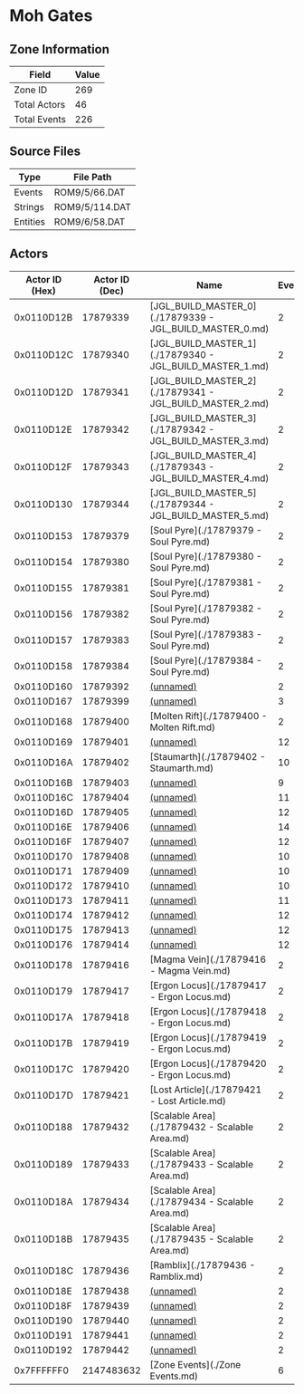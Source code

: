 # Moh Gates

## Zone Information

| Field        |   Value |
|--------------|---------|
| Zone ID      |     269 |
| Total Actors |      46 |
| Total Events |     226 |

## Source Files

| Type     | File Path      |
|----------|----------------|
| Events   | ROM9/5/66.DAT  |
| Strings  | ROM9/5/114.DAT |
| Entities | ROM9/6/58.DAT  |

## Actors

| Actor ID (Hex)   |   Actor ID (Dec) | Name                                                     |   Events |
|------------------|------------------|----------------------------------------------------------|----------|
| 0x0110D12B       |         17879339 | [JGL_BUILD_MASTER_0](./17879339 - JGL_BUILD_MASTER_0.md) |        2 |
| 0x0110D12C       |         17879340 | [JGL_BUILD_MASTER_1](./17879340 - JGL_BUILD_MASTER_1.md) |        2 |
| 0x0110D12D       |         17879341 | [JGL_BUILD_MASTER_2](./17879341 - JGL_BUILD_MASTER_2.md) |        2 |
| 0x0110D12E       |         17879342 | [JGL_BUILD_MASTER_3](./17879342 - JGL_BUILD_MASTER_3.md) |        2 |
| 0x0110D12F       |         17879343 | [JGL_BUILD_MASTER_4](./17879343 - JGL_BUILD_MASTER_4.md) |        2 |
| 0x0110D130       |         17879344 | [JGL_BUILD_MASTER_5](./17879344 - JGL_BUILD_MASTER_5.md) |        2 |
| 0x0110D153       |         17879379 | [Soul Pyre](./17879379 - Soul Pyre.md)                   |        2 |
| 0x0110D154       |         17879380 | [Soul Pyre](./17879380 - Soul Pyre.md)                   |        2 |
| 0x0110D155       |         17879381 | [Soul Pyre](./17879381 - Soul Pyre.md)                   |        2 |
| 0x0110D156       |         17879382 | [Soul Pyre](./17879382 - Soul Pyre.md)                   |        2 |
| 0x0110D157       |         17879383 | [Soul Pyre](./17879383 - Soul Pyre.md)                   |        2 |
| 0x0110D158       |         17879384 | [Soul Pyre](./17879384 - Soul Pyre.md)                   |        2 |
| 0x0110D160       |         17879392 | [(unnamed)](./17879392.md)                               |        2 |
| 0x0110D167       |         17879399 | [(unnamed)](./17879399.md)                               |        3 |
| 0x0110D168       |         17879400 | [Molten Rift](./17879400 - Molten Rift.md)               |        2 |
| 0x0110D169       |         17879401 | [(unnamed)](./17879401.md)                               |       12 |
| 0x0110D16A       |         17879402 | [Staumarth](./17879402 - Staumarth.md)                   |       10 |
| 0x0110D16B       |         17879403 | [(unnamed)](./17879403.md)                               |        9 |
| 0x0110D16C       |         17879404 | [(unnamed)](./17879404.md)                               |       11 |
| 0x0110D16D       |         17879405 | [(unnamed)](./17879405.md)                               |       12 |
| 0x0110D16E       |         17879406 | [(unnamed)](./17879406.md)                               |       14 |
| 0x0110D16F       |         17879407 | [(unnamed)](./17879407.md)                               |       12 |
| 0x0110D170       |         17879408 | [(unnamed)](./17879408.md)                               |       10 |
| 0x0110D171       |         17879409 | [(unnamed)](./17879409.md)                               |       10 |
| 0x0110D172       |         17879410 | [(unnamed)](./17879410.md)                               |       10 |
| 0x0110D173       |         17879411 | [(unnamed)](./17879411.md)                               |       11 |
| 0x0110D174       |         17879412 | [(unnamed)](./17879412.md)                               |       12 |
| 0x0110D175       |         17879413 | [(unnamed)](./17879413.md)                               |       12 |
| 0x0110D176       |         17879414 | [(unnamed)](./17879414.md)                               |       12 |
| 0x0110D178       |         17879416 | [Magma Vein](./17879416 - Magma Vein.md)                 |        2 |
| 0x0110D179       |         17879417 | [Ergon Locus](./17879417 - Ergon Locus.md)               |        2 |
| 0x0110D17A       |         17879418 | [Ergon Locus](./17879418 - Ergon Locus.md)               |        2 |
| 0x0110D17B       |         17879419 | [Ergon Locus](./17879419 - Ergon Locus.md)               |        2 |
| 0x0110D17C       |         17879420 | [Ergon Locus](./17879420 - Ergon Locus.md)               |        2 |
| 0x0110D17D       |         17879421 | [Lost Article](./17879421 - Lost Article.md)             |        2 |
| 0x0110D188       |         17879432 | [Scalable Area](./17879432 - Scalable Area.md)           |        2 |
| 0x0110D189       |         17879433 | [Scalable Area](./17879433 - Scalable Area.md)           |        2 |
| 0x0110D18A       |         17879434 | [Scalable Area](./17879434 - Scalable Area.md)           |        2 |
| 0x0110D18B       |         17879435 | [Scalable Area](./17879435 - Scalable Area.md)           |        2 |
| 0x0110D18C       |         17879436 | [Ramblix](./17879436 - Ramblix.md)                       |        2 |
| 0x0110D18E       |         17879438 | [(unnamed)](./17879438.md)                               |        2 |
| 0x0110D18F       |         17879439 | [(unnamed)](./17879439.md)                               |        2 |
| 0x0110D190       |         17879440 | [(unnamed)](./17879440.md)                               |        2 |
| 0x0110D191       |         17879441 | [(unnamed)](./17879441.md)                               |        2 |
| 0x0110D192       |         17879442 | [(unnamed)](./17879442.md)                               |        2 |
| 0x7FFFFFF0       |       2147483632 | [Zone Events](./Zone Events.md)                          |        6 |